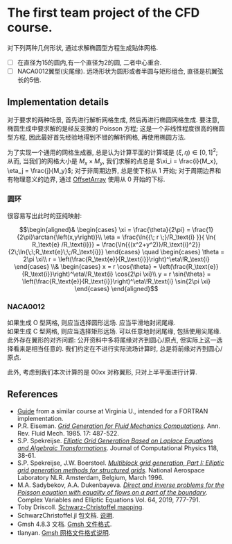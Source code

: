 # The first team project of the CFD course.

对下列两种几何形状, 通过求解椭圆型方程生成贴体网格.

- [ ] 在直径为15的圆内,有一个直径为2的圆, 二者中心重合.
- [ ] NACA0012翼型(尖尾缘). 远场形状为圆形或者半圆与矩形组合, 直径是机翼弦长的5倍.

## Implementation details

对于要求的两种场景, 首先进行解析网格生成, 然后再进行椭圆网格生成.
要注意, 椭圆生成中要求解的是经反变换的 Poisson 方程;
这是一个非线性程度很高的椭圆型方程,
因此最好首先经验地得到不错的解析网格, 再使用椭圆方法.

为了实现一个通用的网格生成器, 总是认为计算平面的计算域是
$\left(\xi, \eta\right) \in \left[0, 1\right]^2$;
从而, 当我们的网格大小是 $M_x \times M_y$,
我们求解的点总是
$\xi_i = \frac{i}{M_x}, \eta_j = \frac{j}{M_y}$;
对于非周期边界, 总是使下标从 1 开始;
对于周期边界和有物理意义的边界,
通过 [OffsetArray](https://github.com/JuliaArrays/OffsetArrays.jl) 使用从 0 开始的下标.

### 圆环

很容易写出此时的亚纯映射:

$$\begin{aligned}&
\begin{cases}
  \xi  = \frac{\theta}{2\pi} = \frac{1}{2\pi}\arctan{\left(x,y\right)}\\
  \eta = \frac{\ln{{\;  r  \;}/R_\text{i}  }}{   \ln{    R_\text{e}    /R_\text{i}}}
       = \frac{\ln{{(x^2+y^2)}/R_\text{i}^2}}{2\;\ln{\;\;R_\text{e}\;\;/R_\text{i}}}
\end{cases} \quad
\begin{cases}
  \theta = 2\pi \xi\\
  r      = \left(\frac{R_\text{e}}{R_\text{i}}\right)^\eta\!R_\text{i}
\end{cases} \\&
\begin{cases}
  x = r \cos{\theta}
    = \left(\frac{R_\text{e}}{R_\text{i}}\right)^\eta\!R_\text{i} \cos{2\pi \xi}\\
  y = r \sin{\theta}
    = \left(\frac{R_\text{e}}{R_\text{i}}\right)^\eta\!R_\text{i} \sin{2\pi \xi}
\end{cases}
\end{aligned}$$

### NACA0012

如果生成 O 型网格, 则应当选择圆形远场. 应当平滑地封闭尾缘.  
如果生成 C 型网格, 则应当选择矩形远场. 可以任意地封闭尾缘, 包括使用尖尾缘.  
此外存在翼形的对齐问题:
公开资料中多将尾缘对齐到圆心/原点, 但实际上这一选择看来是相当任意的.
我们约定在不进行实际流场计算时, 总是将前缘对齐到圆心/原点.

此外, 考虑到我们本次计算的是 00xx 对称翼形, 只对上半平面进行计算.

## References
- [Guide](http://www.people.virginia.edu/~rjr/mae672/projects/GridGeneration.pdf) from a similar course at Virginia U., intended for a FORTRAN implementation.
- P.R. Eiseman. [*Grid Generation for Fluid Mechanics Computations*](https://doi.org/10.1146/annurev.fl.17.010185.002415). Ann. Rev. Fluid Mech. 1985. 17: 487-522.
- S.P. Spekreijse. [*Elliptic Grid Generation Based on Laplace Equations and Algebraic Transformations*](https://doi.org/10.1006/jcph.1995.1078). Journal of Computational Physics 118, 38-61.
- S.P. Spekreijse, J.W. Boerstoel. [*Multiblock grid generation, Part I: Elliptic grid generation methods for structured grids*](https://core.ac.uk/download/pdf/80112194.pdf). National Aerospace Laboratory NLR. Amsterdam, Belgium, March 1996.
- M.A. Sadybekov, A.A. Dukenbayeva. [*Direct and inverse problems for the Poisson equation with equality of flows on a part of the boundary*](https://doi.org/10.1080/17476933.2018.1517340). Complex Variables and Elliptic Equations Vol. 64, 2019, 777-791.
- Toby Driscoll. [Schwarz-Christoffel mapping](http://www.math.udel.edu/~driscoll/research/conformal.html).
- SchwarzChristoffel.jl 包文档. [说明](https://jdeldre.github.io/SchwarzChristoffel.jl).
- Gmsh 4.8.3 文档. [Gmsh 文件格式](http://gmsh.info/doc/texinfo/gmsh.html#MSH-file-format).
- tlanyan. [Gmsh 网格文件格式说明](https://tlanyan.me/gmsh%E7%BD%91%E6%A0%BC%E6%96%87%E4%BB%B6%E6%A0%BC%E5%BC%8F%E8%AF%B4%E6%98%8E/). 
